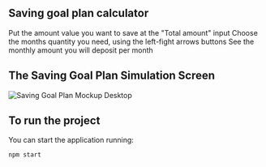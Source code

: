 ## Saving goal plan calculator

Put the amount value you want to save at the "Total amount" input
Choose the months quantity you need, using the left-fight arrows buttons
See the monthly amount you will deposit per month

## The Saving Goal Plan Simulation Screen

![Saving Goal Plan Mockup Desktop](https://github.com/OriginFinancial/frontend-take-home-assignment/blob/master/mockups/saving-goal-plan-desk.png)

## To run the project

You can start the application running:

```
npm start
```

